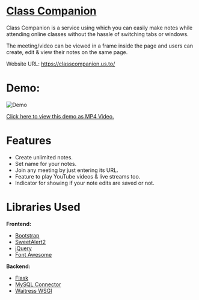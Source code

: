 # [Class Companion](https://classcompanion.us.to/ "Class Companion Website")
Class Companion is a service using which you can easily make notes while attending online classes without the hassle of switching tabs or windows.

The meeting/video can be viewed in a frame inside the page and users can create, edit & view their notes on the same page.

Website URL: https://classcompanion.us.to/

# Demo:
![Demo](https://media4.giphy.com/media/0eu96UTCYvYBPmbvDA/giphy.gif)

[Click here to view this demo as MP4 Video.](https://classcompanion.us.to/resources/video/Class%20Companion%20-%20Demo.mp4)

# Features

* Create unlimited notes.
* Set name for your notes.
* Join any meeting by just entering its URL.
* Feature to play YouTube videos & live streams too.
* Indicator for showing if your note edits are saved or not.

# Libraries Used

**Frontend:**
* [Bootstrap](https://getbootstrap.com/ "Bootstrap")
* [SweetAlert2](https://sweetalert2.github.io/ "SweetAlert2")
* [jQuery](https://jquery.com/ "jQuery")
* [Font Awesome](https://fontawesome.com/ "Font Awesome")

**Backend:**
* [Flask](https://palletsprojects.com/p/flask/ "Flask")
* [MySQL Connector](https://pypi.org/project/mysql-connector/ "MySQL Connector")
* [Waitress WSGI](https://pypi.org/project/waitress/ "Waitress WSGI")
